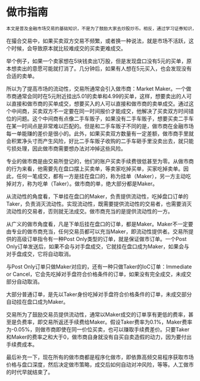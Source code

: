 # 做市指南

```alert type=caution title=注意
本文是普及金融市场交易的基础知识，不是为了鼓励大家去炒股炒币。相反，通过学习证券知识，理解衍生品原理，可以更好地认识市场风险，自觉放弃杠杆赌博暴富等不切实际的幻想，避免落入各种理财、带单、空气币等诈骗套路。本文一切内容均不构成任何投资意见或建议。
```

在撮合交易中，如果买卖双方交易不频繁，或者换一种说法，就是市场不活跃，这个时候，会导致原本就比较难成交的买卖更难成交。

举个例子，如果一个卖家想在5块钱卖出1万股，但是发现盘口没有5元的买单，原本想卖出的意愿可能就打消了。几分钟后，如果有人想在5元买入，也会发现没有合适的卖单。

所以为了提高市场的流动性，交易所通常会引入做市商：Market Maker。一个做市商通常会同时在5元附近挂出5.01的卖单和4.99的买单，这样，想要卖出的人可以直接和做市商的买单成交，想要买入的人可以直接和做市商的卖单成交。通过这个中间商，买卖双方不一定要在同一时间报价才能成交，他解决了买卖双方时间错位的问题。这个中间商有点像二手车贩子，如果没有二手车贩子，想要买卖二手车在某一时间点是非常难以匹配的。但是和二手车贩子不同的是，做市商在金融市场每一单能赚的差价是很小的。此外，如果买卖双方数量有一定差额，做市商手里就会积累净头寸而产生风险，好比二手车贩子收购的二手车砸手里没卖出去，就只能亏损处理，因此做市商需要想办法对冲掉这些风险。

专业的做市商是由交易所登记的，他们的账户买卖手续费很低甚至为零。从做市商的行为来看，他需要先在盘口摆上买卖单，等卖家吃掉买单，买家吃掉卖单。因此，任何一笔成交，都有一方是挂在盘口的，称为挂单（Maker），另一方主动吃掉对方，称为吃单（Taker）。做市商的单，绝大部分都是Maker。

从流动性的角度看，下单挂在盘口的Maker，负责提供流动性，吃掉盘口订单的Taker，负责消灭流动性。实现流动性，既需要提供流动性的交易者，也需要消灭流动性的交易者，否则就无法成交。做市商充当的是提供流动性的一方。

从广义的做市角度看，凡是下单后挂在盘口的订单，都是Maker。Maker不一定要由专业的做市商充当，任何交易员都可以充当Maker，即流动性提供者。交易所提供的高级订单指令有一种Post Only类型的订单，就是保证做市订单。一个Post Only订单发送后，如果不会与对手盘成交，它就挂在盘口成为Maker，如果会与对手盘成交，它将自动取消。

与Post Only订单只做Maker对应的，还有一种只做Taker的IoC订单：Immediate or Cancel，它会先吃掉对手盘符合价格条件的订单，如果没有完全成交，未成交部分自动取消。

大部分普通订单，是先以Taker身份吃掉对手盘符合价格条件的订单，未成交部分自动挂在盘口成为Maker。

交易所为了鼓励交易员提供流动性，通常以Maker成交的订单享有更低的费率，甚至是负费率，即交易所返还手续费给Maker。假设Taker费率为0.1%，Maker费率为-0.05%，则做市商即使在同一价位买卖，也可以赚取手续费差价。只要Taker和Maker的费率之和大于0，做市商自身就没有自买自卖造假的动力，因为要付出手续费成本。

最后补充一下，现在所有的做市商都是程序化做市，即依靠高频交易程序获取市场价格与盘口深度，然后决定做市策略，成交后如何自动对冲风险，等等。人工做市的时代早就结束了。

